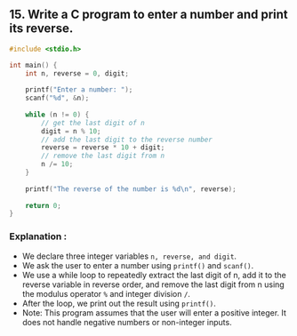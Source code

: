 ## 15.	Write a C program to enter a number and print its reverse.
```c
#include <stdio.h>

int main() {
    int n, reverse = 0, digit;
    
    printf("Enter a number: ");
    scanf("%d", &n);
    
    while (n != 0) {
        // get the last digit of n
        digit = n % 10;
        // add the last digit to the reverse number
        reverse = reverse * 10 + digit;
        // remove the last digit from n
        n /= 10;
    }
    
    printf("The reverse of the number is %d\n", reverse);
    
    return 0;
}

```
### Explanation :
- We declare three integer variables `n, reverse, and digit`.
- We ask the user to enter a number using `printf()` and `scanf()`.
- We use a while loop to repeatedly extract the last digit of n, add it to the reverse variable in reverse order, and remove the last digit from n using the modulus operator `%` and integer division `/`.
- After the loop, we print out the result using `printf()`.
- Note: This program assumes that the user will enter a positive integer. It does not handle negative numbers or non-integer inputs.



